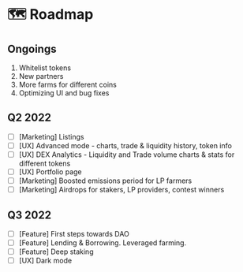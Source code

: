 # 🗺 Roadmap

## Ongoings

1. Whitelist tokens
2. New partners
3. More farms for different coins
4. Optimizing UI and bug fixes

## Q2 2022

* [ ] \[Marketing] Listings
* [ ] \[UX] Advanced mode - charts, trade & liquidity history, token info
* [ ] \[UX] DEX Analytics - Liquidity and Trade volume charts & stats for different tokens
* [ ] \[UX] Portfolio page
* [ ] \[Marketing] Boosted emissions period for LP farmers
* [ ] \[Marketing] Airdrops for stakers, LP providers, contest winners

## Q3 2022

* [ ] \[Feature] First steps towards DAO
* [ ] \[Feature] Lending & Borrowing. Leveraged farming.
* [ ] \[Feature] Deep staking
* [ ] \[UX] Dark mode
